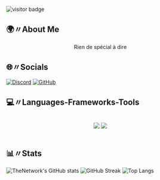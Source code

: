 ![visitor badge](https://visitor-badge.laobi.icu/badge?page_id=systemsps.systemsps)

## 🌍〃About Me

<div align="center">
 
Rien de spécial à dire

</div>

## 🌐〃Socials

[![Discord](https://img.shields.io/badge/-Discord-5865F2?style=flat-square&logo=Discord&logoColor=white)](<https://discord.com/users/1200851369226149998>)
[![GitHub](https://img.shields.io/badge/-GitHub-181717?style=flat-square&logo=GitHub&logoColor=white)](https://github.com/systemsps)

## 💻〃Languages-Frameworks-Tools
<br/>
<div align="center">
    <img src="https://skillicons.dev/icons?i=vscode,github,figma,discordjs" />
    <img src="https://skillicons.dev/icons?i=html,css,nodejs,python,javascript,lua,aiml" /><br>
</div>
<br/>

## 📊〃Stats

![TheNetwork's GitHub stats](https://github-readme-stats.vercel.app/api?username=systemsps&show_icons=true&theme=dark)
![GitHub Streak](https://github-readme-streak-stats.herokuapp.com/?user=systemsps&theme=dark)
![Top Langs](https://github-readme-stats.vercel.app/api/top-langs/?username=systemsps&theme=dark)

